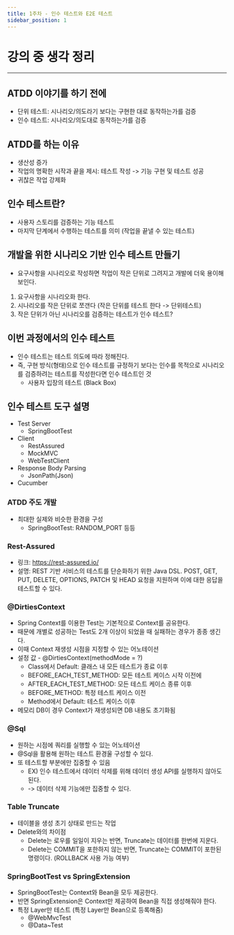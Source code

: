 ```yaml
---
title: 1주차 - 인수 테스트와 E2E 테스트
sidebar_position: 1
---
```

# 강의 중 생각 정리
---
## ATDD 이야기를 하기 전에
- 단위 테스트: 시나리오/의도라기 보다는 구현한 대로 동작하는가를 검증
- 인수 테스트: 시나리오/의도대로 동작하는가를 검증


## ATDD를 하는 이유
- 생산성 증가
- 작업의 명확한 시작과 끝을 제시: 테스트 작성 -> 기능 구현 및 테스트 성공
- 귀찮은 작업 강제화

## 인수 테스트란?
- 사용자 스토리를 검증하는 기능 테스트
- 마지막 단계에서 수행하는 테스트를 의미 (작업을 끝낼 수 있는 테스트)


## 개발을 위한 시나리오 기반 인수 테스트 만들기
- 요구사항을 시나리오로 작성하면 작업이 작은 단위로 그려지고 개발에 더욱 용이해 보인다.
1. 요구사항을 시나리오화 한다.
2. 시나리오를 작은 단위로 쪼갠다 (작은 단위를 테스트 한다 -> 단위테스트)
3. 작은 단위가 아닌 시나리오를 검증하는 테스트가 인수 테스트?


## 이번 과정에서의 인수 테스트
- 인수 테스트는 테스트 의도에 따라 정해진다.
- 즉, 구현 방식(형태)으로 인수 테스트를 규정하기 보다는 인수를 목적으로 시나리오를 검증하려는 테스트를 작성한다면 인수 테스트인 것 
  - 사용자 입장의 테스트 (Black Box)

## 인수 테스트 도구 설명
- Test Server
  - SpringBootTest
- Client
  - RestAssured
  - MockMVC
  - WebTestClient
- Response Body Parsing
  - JsonPath(Json)
- Cucumber

### ATDD 주도 개발
- 최대한 실제와 비슷한 환경을 구성
  - SpringBootTest: RANDOM_PORT 등등

### Rest-Assured
- 링크: https://rest-assured.io/
- 설명: REST 기반 서비스의 테스트를 단순화하기 위한 Java DSL. POST, GET, PUT, DELETE, OPTIONS, PATCH 및 HEAD 요청을 지원하며 이에 대한 응답을 테스트할 수 있다.

### @DirtiesContext
- Spring Context를 이용한 Test는 기본적으로 Context를 공유한다.
- 때문에 개별로 성공하는 Test도 2개 이상이 되었을 때 실패하는 경우가 종종 생긴다. 
- 이때 Context 재생성 시점을 지정할 수 있는 어노테이션
- 설정 값 - @DirtiesContext(methodMode = ?)
  - Class에서 Default: 클래스 내 모든 테스트가 종료 이후
  - BEFORE_EACH_TEST_METHOD: 모든 테스트 케이스 시작 이전에
  - AFTER_EACH_TEST_METHOD: 모든 테스트 케이스 종류 이후
  - BEFORE_METHOD: 특정 테스트 케이스 이전
  - Method에서 Default: 테스트 케이스 이후
- 메모리 DB이 경우 Context가 재생성되면 DB 내용도 초기화됨


### @Sql
- 원하는 시점에 쿼리를 실행할 수 있는 어노테이션
- @Sql을 활용해 원하는 테스트 환경울 구성할 수 있다.
- 또 테스트할 부분에만 집중할 수 있음
  - EX) 인수 테스트에서 데이터 삭제를 위해 데이터 생성 API를 실행하지 않아도 된다.
  - -> 데이터 삭제 기능에만 집중할 수 있다.

### Table Truncate
- 테이블을 생성 초기 상태로 만드는 작업
- Delete와의 차이점
  - Delete는 로우를 일일이 지우는 반면, Truncate는 데이터를 한번에 지운다.
  - Delete는 COMMIT을 포한하지 않는 반면, Truncate는 COMMIT이 포한된 명령이다. (ROLLBACK 사용 가능 여부)

### SpringBootTest vs SpringExtension
- SpringBootTest는 Context와 Bean을 모두 제공한다.
- 반면 SpringExtension은 Context만 제공하여 Bean을 직접 생성해줘야 한다.
- 특정 Layer만 테스트 (특정 Layer만 Bean으로 등록해줌)
  - @WebMvcTest
  - @Data~Test

